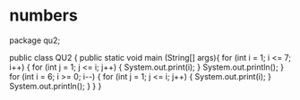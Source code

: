 # numbers
package qu2;

public class QU2 {
    public static void main (String[] args){
        for (int i = 1; i <= 7; i++) {
            for (int j = 1; j <= i; j++) {
        System.out.print(i);
    }
        System.out.println();
        }
        for (int i = 6; i >= 0; i--) {
            for (int j = 1; j <= i; j++) {
        System.out.print(i);
    }
        System.out.println();
    }
}
}
    
